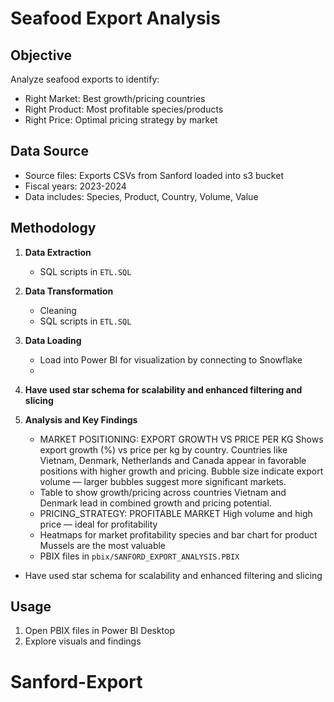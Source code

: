 # Seafood Export Analysis

## Objective
Analyze seafood exports to identify:
- Right Market: Best growth/pricing countries
- Right Product: Most profitable species/products
- Right Price: Optimal pricing strategy by market

## Data Source
- Source files: Exports CSVs from Sanford loaded into s3 bucket
- Fiscal years: 2023-2024
- Data includes: Species, Product, Country, Volume, Value

## Methodology
1. **Data Extraction**
   - SQL scripts in `ETL.SQL`
2. **Data Transformation**
   - Cleaning
   - SQL scripts in `ETL.SQL`
3. **Data Loading**
   - Load into Power BI for visualization by connecting to Snowflake
   - 
4. **Have used star schema  for scalability and enhanced filtering and slicing**

5. **Analysis and Key Findings**
   - MARKET POSITIONING: EXPORT GROWTH VS PRICE PER KG
     Shows export growth (%) vs price per kg by country.
     Countries like Vietnam, Denmark, Netherlands and Canada appear in favorable positions with higher growth and pricing.
     Bubble size  indicate export volume — larger bubbles suggest more significant markets.
   - Table to show growth/pricing across countries
     Vietnam and Denmark lead in combined growth and pricing potential.
   - PRICING_STRATEGY: PROFITABLE MARKET
      High volume and high price — ideal for profitability
   - Heatmaps for market profitability species and bar chart for product
      Mussels are the most valuable 
   - PBIX files in `pbix/SANFORD_EXPORT_ANALYSIS.PBIX`
- Have used star schema  for scalability and enhanced filtering and slicing

## Usage
1. Open PBIX files in Power BI Desktop
3. Explore visuals and findings

# Sanford-Export
